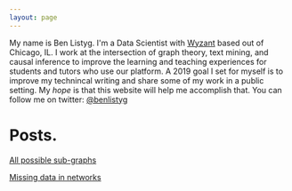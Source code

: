 ```yaml
---
layout: page
---
```


My name is Ben Listyg. I'm a Data Scientist with [Wyzant](www.wyzant.com) based out of Chicago, IL. I work at the intersection of graph theory, text mining, and causal inference to improve the learning and teaching experiences for students and tutors who use our platform. A 2019 goal I set for myself is to improve my technincal writing and share some of my work in a public setting. My _hope_ is that this website will help me accomplish that. You can follow me on twitter: [@benlistyg](www.twitter.com/blistyg)

# Posts.

[All possible sub-graphs]()

[Missing data in networks]()
